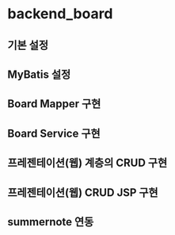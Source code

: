 # backend_board

## 기본 설정
## MyBatis 설정
## Board Mapper 구현
## Board Service 구현
## 프레젠테이션(웹) 계층의 CRUD 구현
## 프레젠테이션(웹) CRUD JSP 구현
## summernote 연동